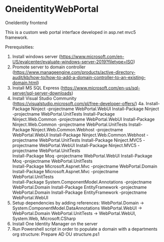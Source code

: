 # OneidentityWebPortal
OneIdentity frontend

This is a custom web portal interface developed in asp.net mvc5 framework.

Prerequisities:

1. Install windows server (https://www.microsoft.com/en-US/evalcenter/evaluate-windows-server-2019?filetype=ISO)
2. Promote server to domain controller (https://www.manageengine.com/products/active-directory-audit/kb/how-to/how-to-add-a-domain-controller-to-an-existing-domain.html)
3. Install MS SQL Express (https://www.microsoft.com/en-us/sql-server/sql-server-downloads)
4. Install Visual Studio Community (https://visualstudio.microsoft.com/pl/free-developer-offers/)
4a. 
Install-Package Ninject -projectname WebPortal.WebUI
    Install-Package Ninject -projectname WebPortal.UnitTests
Install-Package Ninject.Web.Common -projectname WebPortal.WebUI
    Install-Package Ninject.Web.Common -projectname WebPortal.UnitTests
Install-Package Ninject.Web.Common.Webhost -projectname WebPortal.WebUI
    Install-Package Ninject.Web.Common.Webhost -projectname WebPortal.UnitTests
Install-Package Ninject.MVC5 -projectname WebPortal.WebUI
    Install-Package Ninject.MVC5 -projectname WebPortal.UnitTests   
Install-Package Moq -projectname WebPortal.WebUI
    Install-Package Moq -projectname WebPortal.UnitTests   
Install-Package Microsoft.Aspnet.Mvc -projectname WebPortal.Domain
    Install-Package Microsoft.Aspnet.Mvc -projectname WebPortal.UnitTests   
Install-Package System.ComponentModel.Annotations -projectname WebPortal.Domain
Install-Package EntityFramework -projectname WebPortal.Domain
Install-Package EntityFramework -projectname WebPortal.WebUI
5. Setup dependencies by adding references:
WebPortal.Domain -> System.ComponentModel.DataAnnotations
WebPortal.WebUI -> WebPortal.Domain
WebPortal.UnitTests -> WebPortal.WebUI, System.Web, Microsoft.CSharp
7. Install One Identity Manager on the server
8. Run Powershell script in order to populate a domain with a departments org structure: Prepare AD OU structure.ps1
